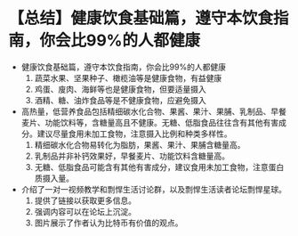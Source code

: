 # 【总结】健康饮食基础篇，遵守本饮食指南，你会比99%的人都健康

-   健康饮食基础篇，遵守本饮食指南，你会比99%的人都健康
    1.  蔬菜水果、坚果种子、橄榄油等是健康食物，有益健康
    2.  鸡蛋、廋肉、海鲜等也是健康食物，但要适量摄入
    3.  酒精、糖、油炸食品等是不健康食物，应避免摄入
-   高热量，低营养食品包括精细碳水化合物、果酱、果汁、果脯、乳制品、早餐麦片、功能饮料等，含糖量高且不健康。无糖、低脂食品往往含有其他有害成分。建议尽量食用未加工食物，注意摄入比例和种类多样性。
    1.  精细碳水化合物易转化为脂肪，果酱、果汁、果脯含糖量高。
    2.  乳制品并非补钙效果好，早餐麦片、功能饮料含糖量高。
    3.  无糖、低脂食品可能含有其他有害成分，建议食用未加工食物，注意蛋白质摄入量。
-   介绍了一对一视频教学和剽悍生活讨论群，以及剽悍生活读者论坛剽悍星球。
    1.  提供了链接以获取更多信息。
    2.  强调内容可以在论坛上沉淀。
    3.  图片展示了作者认为比特币有价值的观点。